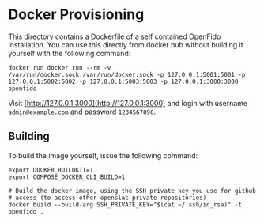 Docker Provisioning
===================

This directory contains a Dockerfile of a self contained OpenFido installation.
You can use this directly from docker hub without building it yourself with the
following command:

    docker run docker run --rm -v /var/run/docker.sock:/var/run/docker.sock -p 127.0.0.1:5001:5001 -p 127.0.0.1:5002:5002 -p 127.0.0.1:5003:5003 -p 127.0.0.1:3000:3000 openfido

Visit [http://127.0.0.1:3000](http://127.0.0.1:3000) and login with username `admin@example.com` and
password `1234567890`.

Building
--------

To build the image yourself, issue the following command:

    export DOCKER_BUILDKIT=1
    export COMPOSE_DOCKER_CLI_BUILD=1

    # Build the docker image, using the SSH private key you use for github
    # access (to access other openslac private repositories)
    docker build --build-arg SSH_PRIVATE_KEY="$(cat ~/.ssh/id_rsa)" -t openfido .
